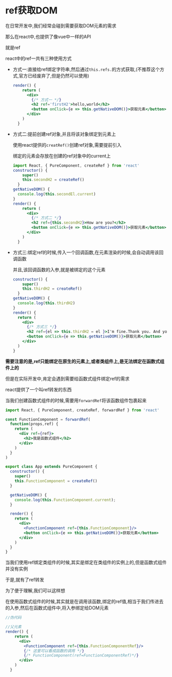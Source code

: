 # ref获取DOM

 在日常开发中,我们经常会碰到需要获取DOM元素的需求

那么在react中,也提供了像vue中一样的API

就是ref

react中的ref一共有三种使用方式

- 方式一:直接给ref绑定字符串,然后通过`this.refs.`的方式获取,(不推荐这个方式,官方已经废弃了,但是仍然可以使用)

  ```jsx
  render() {
      return (
        <div>
          {/* 方式一 */}
          <h2 ref='firstH2'>hello,world</h2>
          <button onClick={e => this.getNativeDOM()}>获取元素</button>
        </div>
      )
    }
  ```

- 方式二:提前创建ref对象,并且将该对象绑定到元素上

  使用react提供的`creatRef()`创建ref对象,需要提前引入

  绑定的元素会存放在创建的ref对象中的current上

  ```jsx
  import React, { PureComponent, createRef } from 'react'
  constructor() {
      super()
      this.secondH2 = createRef()
    }
  getNativeDOM() {
    console.log(this.secondEl.current)
  }
  render() {
      return (
        <div>
          {/* 方式二 */}
          <h2 ref={this.secondH2}>How are you?</h2>
          <button onClick={e => this.getNativeDOM()}>获取元素</button>
        </div>
      )
    }
  ```

- 方式三:绑定ref的时候,传入一个回调函数,在元素渲染的时候,会自动调用该回调函数

  并且,该回调函数的入参,就是被绑定的这个元素

  ```jsx
  constructor() {
      super()
      this.thirdH2 = createRef()
    }
  getNativeDOM() {
    console.log(this.thirdH2)
  }
  render() {
    return (
      <div>
        {/* 方式三 */}
        <h2 ref={el => this.thirdH2 = el }>I'm fine.Thank you. And you?</h2>
        <button onClick={e => this.getNativeDOM()}>获取元素</button>
      </div>
    )
  }
  ```



**需要注意的是,ref只能绑定在原生的元素上,或者类组件上,是无法绑定在函数式组件上的**

但是在实际开发中,肯定会遇到需要给函数式组件绑定ref的需求

react提供了一个叫ref转发的东西

当我们创建函数式组件的时候,需要用`forwardRef`将该函数组件包裹起来

```jsx
import React, { PureComponent, createRef, forwardRef } from 'react'

const FunctionComponent = forwardRef(
  function(props,ref) {
    return (
      <div ref={ref}>
        <h2>我是函数式组件</h2>
      </div>
    )
  }
)

export class App extends PureComponent {
  constructor() {
    super()
    this.FunctionComponent = createRef()
  }

  getNativeDOM() {
    console.log(this.FunctionComponent.current);
  }

  render() {
    return (
      <div>
        <FunctionComponent ref={this.FunctionComponent}/>
        <button onClick={e => this.getNativeDOM()}>获取元素</button>
      </div>
    )
  }
}
```



当我们使用ref绑定类组件的时候,其实是绑定在类组件的实例上的,但是函数式组件并没有实例

于是,就有了ref转发

为了便于理解,我们可以这样想

在使用函数式组件的时候,其实就是在调用该函数,绑定的ref值,相当于我们传进去的入参,然后在函数式组件中,将入参绑定给DOM元素

```jsx
//伪代码

//父元素
render() {
    return (
      <div>
        <FunctionComponent ref={this.FunctionComponentRef}/>
        {/* 这里可以看成函数的调用 */}
        {/* FunctionComponent(ref=FunctionComponentRef)*/}
      </div>
    )
  }
```

